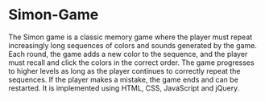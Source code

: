 # Simon-Game
The Simon game is a classic memory game where the player must repeat increasingly long sequences of colors and sounds generated by the game. Each round, the game adds a new color to the sequence, and the player must recall and click the colors in the correct order. The game progresses to higher levels as long as the player continues to correctly repeat the sequences. If the player makes a mistake, the game ends and can be restarted. It is implemented using HTML, CSS, JavaScript and jQuery.
